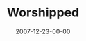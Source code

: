 ---
layout: message
category: message
series: "Hero"
title: "Worshipped"
date: 2007-12-23-00-00
message_id: 473
audio: "http://s3.amazonaws.com/crossroads-media/messages/audio/Hero_3_Worshipped_12-16-07_Tome_webaudio.mp3"
audio-duration: "33:53"
explicit: false
---